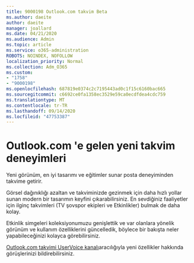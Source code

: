 ```yaml
---
title: 9000198 Outlook.com takvim Beta
ms.author: daeite
author: daeite
manager: joallard
ms.date: 04/21/2020
ms.audience: Admin
ms.topic: article
ms.service: o365-administration
ROBOTS: NOINDEX, NOFOLLOW
localization_priority: Normal
ms.collection: Adm_O365
ms.custom:
- "1758"
- "9000198"
ms.openlocfilehash: 687819e0374c2c7195443ad0c1f15c6160bac665
ms.sourcegitcommit: c6692ce0fa1358ec3529e59ca0ecdfdea4cdc759
ms.translationtype: MT
ms.contentlocale: tr-TR
ms.lasthandoff: 09/14/2020
ms.locfileid: "47753387"
---
```

# <a name="new-calendar-experiences-coming-to-outlookcom"></a>Outlook.com 'e gelen yeni takvim deneyimleri

Yeni görünüm, en iyi tasarımı ve eğitimler sunar posta deneyiminden takvime getirir.

Görsel dağınıklığı azaltan ve takviminizde gezinmek için daha hızlı yollar sunan modern bir tasarımın keyfini çıkarabilirsiniz. En sevdiğiniz faaliyetler için ilginç takvimleri (TV şovspor ekipleri ve Etkinlikler) bulmak de daha kolay.

Etkinlik simgeleri koleksiyonumuzu genişlettik ve var olanlara yönelik görünüm ve kullanım özelliklerini güncelledik, böylece bir bakışta neler yapabileceğinizi kolayca görebilirsiniz.

[Outlook.com takvimi UserVoice kanalı](https://go.microsoft.com/fwlink/?linkid=2103075)aracılığıyla yeni özellikler hakkında görüşlerinizi bildirebilirsiniz.